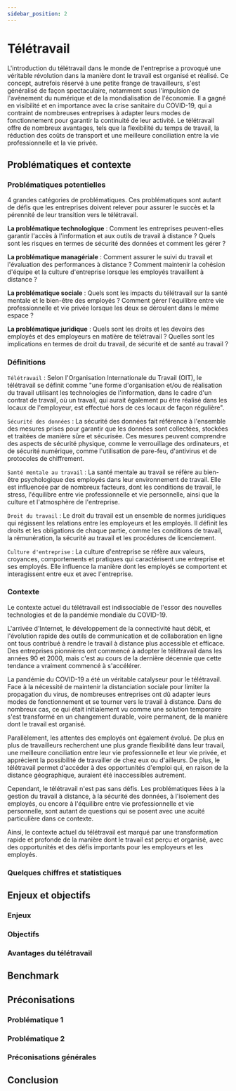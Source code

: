 ```yaml
---
sidebar_position: 2
---
```


# Télétravail

L'introduction du télétravail dans le monde de l'entreprise a provoqué une véritable révolution dans la manière dont le travail est organisé et réalisé. Ce concept, autrefois réservé à une petite frange de travailleurs, s'est généralisé de façon spectaculaire, notamment sous l'impulsion de l'avènement du numérique et de la mondialisation de l'économie. Il a gagné en visibilité et en importance avec la crise sanitaire du COVID-19, qui a contraint de nombreuses entreprises à adapter leurs modes de fonctionnement pour garantir la continuité de leur activité. Le télétravail offre de nombreux avantages, tels que la flexibilité du temps de travail, la réduction des coûts de transport et une meilleure conciliation entre la vie professionnelle et la vie privée.

## Problématiques et contexte

### Problématiques potentielles

4 grandes catégories de problématiques. Ces problématiques sont autant de défis que les entreprises doivent relever pour assurer le succès et la pérennité de leur transition vers le télétravail.

**La problématique technologique** : Comment les entreprises peuvent-elles garantir l'accès à l'information et aux outils de travail à distance ? Quels sont les risques en termes de sécurité des données et comment les gérer ?

**La problématique managériale** : Comment assurer le suivi du travail et l'évaluation des performances à distance ? Comment maintenir la cohésion d'équipe et la culture d'entreprise lorsque les employés travaillent à distance ?

**La problématique sociale** : Quels sont les impacts du télétravail sur la santé mentale et le bien-être des employés ? Comment gérer l'équilibre entre vie professionnelle et vie privée lorsque les deux se déroulent dans le même espace ?

**La problématique juridique** : Quels sont les droits et les devoirs des employés et des employeurs en matière de télétravail ? Quelles sont les implications en termes de droit du travail, de sécurité et de santé au travail ?

### Définitions

`Télétravail` : Selon l'Organisation Internationale du Travail (OIT), le télétravail se définit comme "une forme d'organisation et/ou de réalisation du travail utilisant les technologies de l'information, dans le cadre d'un contrat de travail, où un travail, qui aurait également pu être réalisé dans les locaux de l'employeur, est effectué hors de ces locaux de façon régulière".

`Sécurité des données` : La sécurité des données fait référence à l'ensemble des mesures prises pour garantir que les données sont collectées, stockées et traitées de manière sûre et sécurisée. Ces mesures peuvent comprendre des aspects de sécurité physique, comme le verrouillage des ordinateurs, et de sécurité numérique, comme l'utilisation de pare-feu, d'antivirus et de protocoles de chiffrement.

`Santé mentale au travail` : La santé mentale au travail se réfère au bien-être psychologique des employés dans leur environnement de travail. Elle est influencée par de nombreux facteurs, dont les conditions de travail, le stress, l'équilibre entre vie professionnelle et vie personnelle, ainsi que la culture et l'atmosphère de l'entreprise.

`Droit du travail` : Le droit du travail est un ensemble de normes juridiques qui régissent les relations entre les employeurs et les employés. Il définit les droits et les obligations de chaque partie, comme les conditions de travail, la rémunération, la sécurité au travail et les procédures de licenciement.

`Culture d'entreprise` : La culture d'entreprise se réfère aux valeurs, croyances, comportements et pratiques qui caractérisent une entreprise et ses employés. Elle influence la manière dont les employés se comportent et interagissent entre eux et avec l'entreprise.

### Contexte

Le contexte actuel du télétravail est indissociable de l'essor des nouvelles technologies et de la pandémie mondiale du COVID-19.

L'arrivée d'Internet, le développement de la connectivité haut débit, et l'évolution rapide des outils de communication et de collaboration en ligne ont tous contribué à rendre le travail à distance plus accessible et efficace. Des entreprises pionnières ont commencé à adopter le télétravail dans les années 90 et 2000, mais c'est au cours de la dernière décennie que cette tendance a vraiment commencé à s'accélérer.

La pandémie du COVID-19 a été un véritable catalyseur pour le télétravail. Face à la nécessité de maintenir la distanciation sociale pour limiter la propagation du virus, de nombreuses entreprises ont dû adapter leurs modes de fonctionnement et se tourner vers le travail à distance. Dans de nombreux cas, ce qui était initialement vu comme une solution temporaire s'est transformé en un changement durable, voire permanent, de la manière dont le travail est organisé.

Parallèlement, les attentes des employés ont également évolué. De plus en plus de travailleurs recherchent une plus grande flexibilité dans leur travail, une meilleure conciliation entre leur vie professionnelle et leur vie privée, et apprécient la possibilité de travailler de chez eux ou d'ailleurs. De plus, le télétravail permet d'accéder à des opportunités d'emploi qui, en raison de la distance géographique, auraient été inaccessibles autrement.

Cependant, le télétravail n'est pas sans défis. Les problématiques liées à la gestion du travail à distance, à la sécurité des données, à l'isolement des employés, ou encore à l'équilibre entre vie professionnelle et vie personnelle, sont autant de questions qui se posent avec une acuité particulière dans ce contexte.

Ainsi, le contexte actuel du télétravail est marqué par une transformation rapide et profonde de la manière dont le travail est perçu et organisé, avec des opportunités et des défis importants pour les employeurs et les employés.

### Quelques chiffres et statistiques

## Enjeux et objectifs

### Enjeux

### Objectifs

### Avantages du télétravail

## Benchmark

## Préconisations

### Problématique 1

### Problématique 2

### Préconisations générales

## Conclusion
